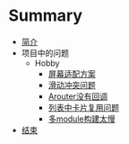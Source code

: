 # Summary

* [简介](README.md)
* 项目中的问题
    * Hobby
        * [屏幕适配方案](hobby/屏幕适配方案.md)
        * [滑动冲突问题](hobby/解决嵌套coordinateLayout与banner滑动冲突.md)
        * [Arouter没有回调](hobby/处理arouter没有回调问题.md)
        * [列表中卡片复用问题](hobby/解决多列表复用卡片.md)
        * [多module构建太慢](hobby/解决多module构建太慢方案.md)
* [结束](end/README.md)

